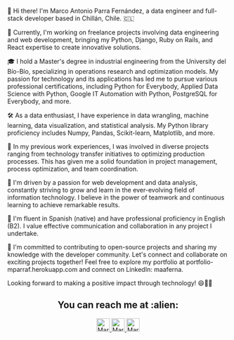👋 Hi there! I'm Marco Antonio Parra Fernández, a data engineer and full-stack developer based in Chillán, Chile. 🇨🇱

🔭 Currently, I'm working on freelance projects involving data engineering and web development, bringing my Python, Django, Ruby on Rails, and React expertise to create innovative solutions.

🎓 I hold a Master's degree in industrial engineering from the University del Bío-Bío, specializing in operations research and optimization models. My passion for technology and its applications has led me to pursue various professional certifications, including Python for Everybody, Applied Data Science with Python, Google IT Automation with Python, PostgreSQL for Everybody, and more.

🛠️ As a data enthusiast, I have experience in data wrangling, machine learning, data visualization, and statistical analysis. My Python library proficiency includes Numpy, Pandas, Scikit-learn, Matplotlib, and more.

💼 In my previous work experiences, I was involved in diverse projects ranging from technology transfer initiatives to optimizing production processes. This has given me a solid foundation in project management, process optimization, and team coordination.

🚀 I'm driven by a passion for web development and data analysis, constantly striving to grow and learn in the ever-evolving field of information technology. I believe in the power of teamwork and continuous learning to achieve remarkable results.

💬 I'm fluent in Spanish (native) and have professional proficiency in English (B2). I value effective communication and collaboration in any project I undertake.

🌱 I'm committed to contributing to open-source projects and sharing my knowledge with the developer community. Let's connect and collaborate on exciting projects together! Feel free to explore my portfolio at portfolio-mparraf.herokuapp.com and connect on LinkedIn: maaferna.

Looking forward to making a positive impact through technology! 😄👨‍💻

<h2 align="center">You can reach me at :alien:</h2>

<p align="center">
  <a href="https://portfolio-mparraf.herokuapp.com/">
    <img src="https://portfolio-mparraf.herokuapp.com/static/img/favicon.ico" alt="Marco Antonio Parra Mgtr. engineer / Full -Stack DEV Profile" height="30" width="30">
  </a>

  <a href="https://www.linkedin.com/in/marco-antonio-parra-82999337/">
    <img src="https://www.vectorlogo.zone/logos/linkedin/linkedin-icon.svg" alt="Marco Antonio Parra LinkedIn Profile" height="30" width="30">
  </a>

  <a href="https://medium.com/@amaaferna">
    <img src="https://www.vectorlogo.zone/logos/medium/medium-tile.svg" alt="Marco Antonio Parra Medium Profile" height="30" width="30">
  </a>

</p>
